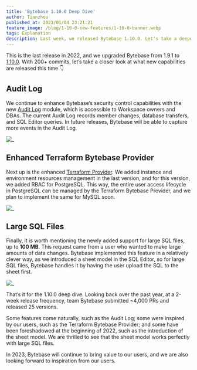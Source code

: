 ```yaml
---
title: 'Bytebase 1.10.0 Deep Dive'
author: Tianzhou
published_at: 2023/01/04 23:21:21
feature_image: /blog/1-10-0-new-features/1-10-0-banner.webp
tags: Explanation
description: Last week, we released Bytebase 1.10.0. Let's take a deeper look into the new features - Audit Log - Terraform Provider to manage user roles in PostgreSQL - Support for large SQL files.
---
```


This is the last release in 2022, and we upgraded Bytebase from 1.9.1 to [1.10.0](/changelog/bytebase-1-10-0). With 200+ commits, let’s take a closer look at what new capabilities are released this time 👇

## Audit Log

We continue to enhance Bytebase’s security control capabilities with the new [Audit Log](/docs/administration/audit-log) module, which is accessible to Workspace owners and DBAs. The current Audit Log records member changes, database transfers, and SQL Editor queries. In future releases, Bytebase will be able to capture more events in the Audit Log.

![_](/blog/1-10-0-new-features/audit-log.webp)

## Enhanced Terraform Bytebase Provider

Next up is the enhanced [Terraform Provider](https://registry.terraform.io/providers/bytebase/bytebase/latest/docs/resources/database_role). We added instance and environment resources management in the last version, and for this version, we added RBAC for PostgreSQL. This way, the entire user access lifecycle in PostgreSQL can be managed by the Terraform Bytebase Provider, and we plan to implement the same for MySQL soon.

![_](/blog/1-10-0-new-features/terraform-provider-role.webp)

## Large SQL Files

Finally, it is worth mentioning the newly added support for large SQL files, up to **100 MB**. This request came from a user who wanted to make large amounts of data changes. Bytebase implemented this feature in a relatively clever way, as we introduced a sheet model in the SQL Editor, so for large SQL files, Bytebase handles it by having the user upload the SQL to the sheet first.

![_](/blog/1-10-0-new-features/upload-sql-sheet.webp)

That’s it for the 1.10.0 deep dive. Looking back over the past year, at a 2-week release frequency, team Bytebase submitted ~4,000 PRs and released 25 versions.

Some features come naturally, such as the Audit Log; some were inspired by our users, such as the Terraform Bytebase Provider; and some have been foreshadowed at the beginning of 2022, such as the introduction of the sheet model. We are thrilled to see that the sheet model works perfectly with large SQL files.

In 2023, Bytebase will continue to bring value to our users, and we are also looking forward to inspiration from our users.
